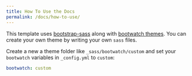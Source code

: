 ```yaml
---
title: How To Use the Docs
permalink: /docs/how-to-use/
---
```


This template uses [bootstrap-sass](https://github.com/twbs/bootstrap-sass) along with [bootwatch themes](https://bootswatch.com/3).
You can create your own theme by writing your own `sass` files.

Create a new a theme folder like `_sass/bootwatch/custom` and set your `bootwatch` variables in `_config.yml` to `custom`:

```yaml
bootwatch: custom
```
